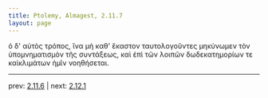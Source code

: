 ```yaml
---
title: Ptolemy, Almagest, 2.11.7
layout: page
---
```


ὁ δ' αὐτὸς τρόπος, ἵνα μὴ καθ' ἕκαστον ταυτολογοῦντες μηκύνωμεν τὸν ὑπομνηματισμὸν τῆς συντάξεως, καὶ ἐπὶ τῶν λοιπῶν δωδεκατημορίων τε καὶκλιμάτων ἡμῖν νοηθήσεται.

---

prev: [2.11.6](../2.11.6/) | next: [2.12.1](../2.12.1/)

